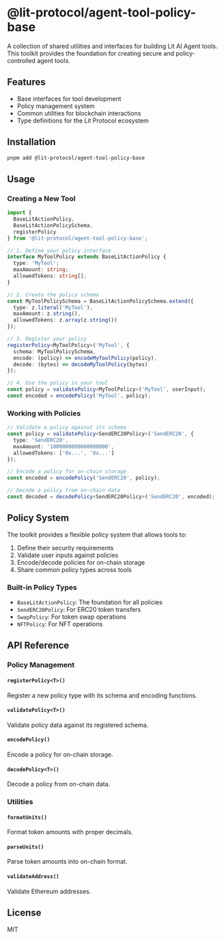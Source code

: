 # @lit-protocol/agent-tool-policy-base

A collection of shared utilities and interfaces for building Lit AI Agent tools. This toolkit provides the foundation for creating secure and policy-controlled agent tools.

## Features

- Base interfaces for tool development
- Policy management system
- Common utilities for blockchain interactions
- Type definitions for the Lit Protocol ecosystem

## Installation

```bash
pnpm add @lit-protocol/agent-tool-policy-base
```

## Usage

### Creating a New Tool

```typescript
import { 
  BaseLitActionPolicy,
  BaseLitActionPolicySchema,
  registerPolicy
} from '@lit-protocol/agent-tool-policy-base';

// 1. Define your policy interface
interface MyToolPolicy extends BaseLitActionPolicy {
  type: 'MyTool';
  maxAmount: string;
  allowedTokens: string[];
}

// 2. Create the policy schema
const MyToolPolicySchema = BaseLitActionPolicySchema.extend({
  type: z.literal('MyTool'),
  maxAmount: z.string(),
  allowedTokens: z.array(z.string())
});

// 3. Register your policy
registerPolicy<MyToolPolicy>('MyTool', {
  schema: MyToolPolicySchema,
  encode: (policy) => encodeMyToolPolicy(policy),
  decode: (bytes) => decodeMyToolPolicy(bytes)
});

// 4. Use the policy in your tool
const policy = validatePolicy<MyToolPolicy>('MyTool', userInput);
const encoded = encodePolicy('MyTool', policy);
```

### Working with Policies

```typescript
// Validate a policy against its schema
const policy = validatePolicy<SendERC20Policy>('SendERC20', {
  type: 'SendERC20',
  maxAmount: '1000000000000000000',
  allowedTokens: ['0x...', '0x...']
});

// Encode a policy for on-chain storage
const encoded = encodePolicy('SendERC20', policy);

// Decode a policy from on-chain data
const decoded = decodePolicy<SendERC20Policy>('SendERC20', encoded);
```

## Policy System

The toolkit provides a flexible policy system that allows tools to:
1. Define their security requirements
2. Validate user inputs against policies
3. Encode/decode policies for on-chain storage
4. Share common policy types across tools

### Built-in Policy Types

- `BaseLitActionPolicy`: The foundation for all policies
- `SendERC20Policy`: For ERC20 token transfers
- `SwapPolicy`: For token swap operations
- `NFTPolicy`: For NFT operations

## API Reference

### Policy Management

#### `registerPolicy<T>()`
Register a new policy type with its schema and encoding functions.

#### `validatePolicy<T>()`
Validate policy data against its registered schema.

#### `encodePolicy()`
Encode a policy for on-chain storage.

#### `decodePolicy<T>()`
Decode a policy from on-chain data.

### Utilities

#### `formatUnits()`
Format token amounts with proper decimals.

#### `parseUnits()`
Parse token amounts into on-chain format.

#### `validateAddress()`
Validate Ethereum addresses.

## License

MIT
